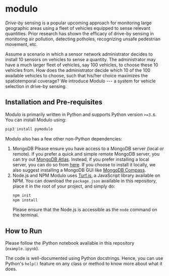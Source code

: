 # modulo

*Drive-by* sensing is a popular upcoming approach for monitoring large geographic areas using a fleet of vehicles equipped to sense relevant quantities. Prior research has shown the efficacy of drive-by sensing in monitoring air pollution, detecting potholes, recognizing unsafe pedestrian movement, etc.

Assume a scenario in which a sensor network administrator decides to install 10 sensors on vehicles to sense a quantity.  The administrator may have a much larger fleet of vehicles, say 100 vehicles, to choose these 10 vehicles from. How does the administrator decide which 10 of the 100 available vehicles to choose, such that his/her choice maximizes the spatiotemporal coverage? We introduce Modulo --- a system for vehicle selection in drive-by sensing.

## Installation and Pre-requisites

Modulo is primarily written in Python and supports Python version `>=3.6`. You can install Modulo using:

```bash
pip3 install pymodulo
```

Modulo also has a few other non-Python dependencies:
 1. MongoDB
     Please ensure you have access to a MongoDB server (local or remote). If you prefer a quick and simple remote MongoDB server, you can try out [MongoDB Atlas](https://www.mongodb.com/cloud/atlas). Instead, if you prefer installing a local server, you can do so from [here](https://www.mongodb.com/try/download/community). If you choose to install it locally, we also suggest installing a MongoDB GUI like [MongoDB Compass](https://www.mongodb.com/products/compass).
2. Node.js and NPM
    Modulo uses [Turf.js](https://turfjs.org/), a JavaScript library available on NPM. You can download the `package.json` available in this repository, place it in the root of your project, and simply do:
    ```bash
    npm init
    npm install
    ```
    Please ensure that the Node.js is accessible as the `node` command on the terminal.

## How to Run

Please follow the iPython notebook available in this repository (`example.ipynb`).

The code is well-documented using Python docstrings. Hence, you can use Python's `help()` feature on any class or method to know more about what it does.